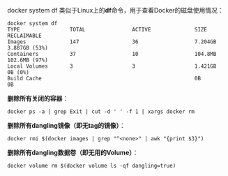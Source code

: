 docker system df  类似于Linux上的**df**命令，用于查看Docker的磁盘使用情况：

```
docker system df
TYPE                TOTAL               ACTIVE              SIZE                RECLAIMABLE
Images              147                 36                  7.204GB             3.887GB (53%)
Containers          37                  10                  104.8MB             102.6MB (97%)
Local Volumes       3                   3                   1.421GB             0B (0%)
Build Cache                                                 0B                  0B
```


**删除所有关闭的容器**：

```
docker ps -a | grep Exit | cut -d ' ' -f 1 | xargs docker rm
```


**删除所有dangling镜像（即无tag的镜像）**：

```
docker rmi $(docker images | grep "^<none>" | awk "{print $3}")
```


**删除所有dangling数据卷（即无用的Volume）**：

```
docker volume rm $(docker volume ls -qf dangling=true)
```